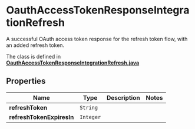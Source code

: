 

# OauthAccessTokenResponseIntegrationRefresh

A successful OAuth access token response for the refresh token flow, with an added refresh token.

The class is defined in **[OauthAccessTokenResponseIntegrationRefresh.java](../../src/main/java/org/openapitools/model/OauthAccessTokenResponseIntegrationRefresh.java)**

## Properties

Name | Type | Description | Notes
------------ | ------------- | ------------- | -------------
**refreshToken** | `String` |  | 
**refreshTokenExpiresIn** | `Integer` |  | 




